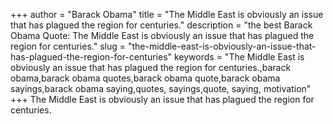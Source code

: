 +++
author = "Barack Obama"
title = "The Middle East is obviously an issue that has plagued the region for centuries."
description = "the best Barack Obama Quote: The Middle East is obviously an issue that has plagued the region for centuries."
slug = "the-middle-east-is-obviously-an-issue-that-has-plagued-the-region-for-centuries"
keywords = "The Middle East is obviously an issue that has plagued the region for centuries.,barack obama,barack obama quotes,barack obama quote,barack obama sayings,barack obama saying,quotes, sayings,quote, saying, motivation"
+++
The Middle East is obviously an issue that has plagued the region for centuries.
